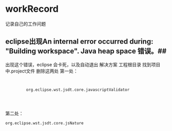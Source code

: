 # workRecord
记录自己的工作问题

## eclipse出现An internal error occurred during: "Building workspace". Java heap space 错误。##

出现这个错误，eclipse 会卡死，以及自动退出
解决方案 
工程根目录 找到项目中.project文件
删除这两处
  第一处：
 <pre><code>
 <buildCommand>
         <name>org.eclipse.wst.jsdt.core.javascriptValidator</name>
         <arguments>
         </arguments>
	<buildCommand>
</code></pre>
第二处：
 <pre><code><nature>org.eclipse.wst.jsdt.core.jsNature</nature></pre>
